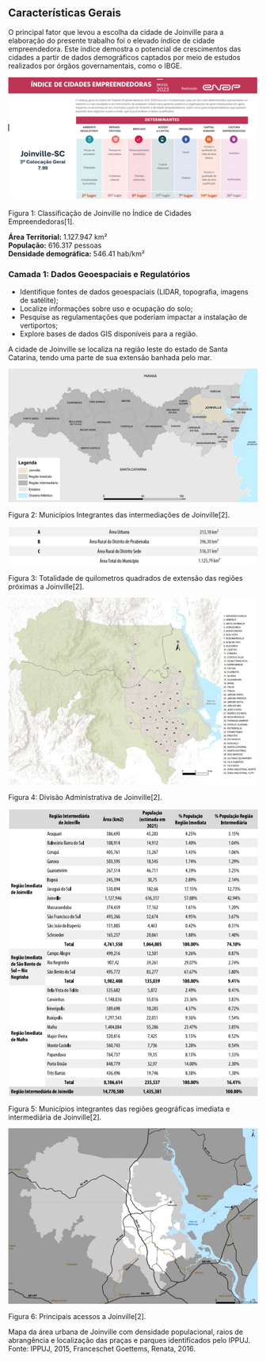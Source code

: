 ## Características Gerais
O principal fator que levou a escolha da cidade de Joinville para a elaboração do presente trabalho foi o elevado índice de cidade empreendedora. Este índice demostra o potencial de crescimentos das cidades a partir de dados demográficos captados por meio de estudos realizados por órgãos governamentais, como o IBGE.

![Joinville ENAP](imagens/joinvilleenap.png)

Figura 1: Classificação de Joinville no Índice de Cidades Empreendedoras[1].

**Área Territorial:** 1.127.947 km²  
**População:** 616.317 pessoas  
**Densidade demográfica:** 546.41 hab/km²  

### Camada 1: Dados Geoespaciais e Regulatórios  

- Identifique fontes de dados geoespaciais (LIDAR, topografia, imagens de satélite);  
- Localize informações sobre uso e ocupação do solo;  
- Pesquise as regulamentações que poderiam impactar a instalação de vertiportos;  
- Explore bases de dados GIS disponíveis para a região.  

A cidade de Joinville se localiza na região leste do estado de Santa Catarina, tendo uma parte de sua extensão banhada pelo mar. 

![Localização Joinville](imagens/mapa_sc.png)

Figura 2: Municípios Integrantes das intermediações de Joinville[2].

![Joinville ENAP](imagens/areas_joinville.png)

Figura 3: Totalidade de quilometros quadrados de extensão das regiões próximas a Joinville[2].

![Joinville ENAP](imagens/areas_joinville2.png)

Figura 4: Divisão Administrativa de Joinville[2].

![Joinville ENAP](imagens/tabela_joinville.png)

Figura 5: Municípios integrantes das regiões geográficas imediata e intermediária de Joinville[2].

![Joinville ENAP](imagens/principais_acessos.png)

Figura 6: Principais acessos a Joinville[2].


Mapa da área urbana de Joinville com densidade populacional, raios de abrangência e localização das praças e parques identificados pelo IPPUJ. Fonte: IPPUJ, 2015, Franceschet Goettems, Renata, 2016.